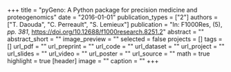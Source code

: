 +++
title = "pyGeno: A Python package for precision medicine and proteogenomics"
date = "2016-01-01"
publication_types = ["2"]
authors = ["T. Daouda", "C. Perreault", "S. Lemieux"]
publication = "In: F1000Res, (5), _pp. 381_, https://doi.org/10.12688/f1000research.8251.2"
abstract = ""
abstract_short = ""
image_preview = ""
selected = false
projects = []
tags = []
url_pdf = ""
url_preprint = ""
url_code = ""
url_dataset = ""
url_project = ""
url_slides = ""
url_video = ""
url_poster = ""
url_source = ""
math = true
highlight = true
[header]
image = ""
caption = ""
+++
